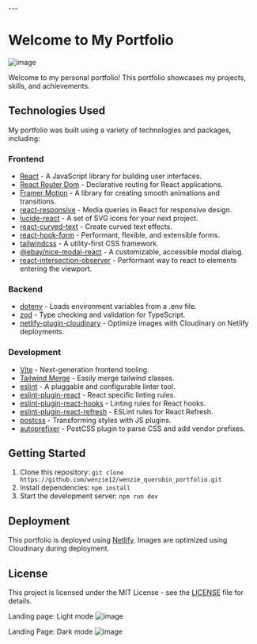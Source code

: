 ---<!-- <a href="https://iconscout.com/icons/adobe" target="_blank">Free Adobe Icon</a> by <a href="https://iconscout.com/contributors/comcomtelecom" target="_blank">Oleksandr Panasovskyi</a> -->
# Welcome to My Portfolio
![image](https://github.com/wenzie12/wenzie_querubin_portfolio/assets/28808129/6efb37fe-8d9e-49ff-bee0-2ce6ccb3eed4)

Welcome to my personal portfolio! This portfolio showcases my projects, skills, and achievements.

## Technologies Used

My portfolio was built using a variety of technologies and packages, including:

### Frontend

- [React](https://reactjs.org/) - A JavaScript library for building user interfaces.
- [React Router Dom](https://reactrouter.com/) - Declarative routing for React applications.
- [Framer Motion](https://www.framer.com/motion/) - A library for creating smooth animations and transitions.
- [react-responsive](https://github.com/contra/react-responsive) - Media queries in React for responsive design.
- [lucide-react](https://lucide.dev/) - A set of SVG icons for your next project.
- [react-curved-text](https://www.npmjs.com/package/react-curved-text) - Create curved text effects.
- [react-hook-form](https://react-hook-form.com/) - Performant, flexible, and extensible forms.
- [tailwindcss](https://tailwindcss.com/) - A utility-first CSS framework.
- [@ebay/nice-modal-react](https://github.com/eBay/nice-modal-react) - A customizable, accessible modal dialog.
- [react-intersection-observer](https://github.com/thebuilder/react-intersection-observer) - Performant way to react to elements entering the viewport.

### Backend

- [dotenv](https://www.npmjs.com/package/dotenv) - Loads environment variables from a .env file.
- [zod](https://github.com/colinhacks/zod) - Type checking and validation for TypeScript.
- [netlify-plugin-cloudinary](https://www.npmjs.com/package/netlify-plugin-cloudinary) - Optimize images with Cloudinary on Netlify deployments.

### Development

- [Vite](https://vitejs.dev/) - Next-generation frontend tooling.
- [Tailwind Merge](https://www.npmjs.com/package/tailwind-merge) - Easily merge tailwind classes.
- [eslint](https://eslint.org/) - A pluggable and configurable linter tool.
- [eslint-plugin-react](https://www.npmjs.com/package/eslint-plugin-react) - React specific linting rules.
- [eslint-plugin-react-hooks](https://www.npmjs.com/package/eslint-plugin-react-hooks) - Linting rules for React hooks.
- [eslint-plugin-react-refresh](https://www.npmjs.com/package/eslint-plugin-react-refresh) - ESLint rules for React Refresh.
- [postcss](https://postcss.org/) - Transforming styles with JS plugins.
- [autoprefixer](https://autoprefixer.github.io/) - PostCSS plugin to parse CSS and add vendor prefixes.

## Getting Started

1. Clone this repository: `git clone https://github.com/wenzie12/wenzie_querubin_portfolio.git`
2. Install dependencies: `npm install`
3. Start the development server: `npm run dev`

## Deployment

This portfolio is deployed using [Netlify](https://www.netlify.com/). Images are optimized using Cloudinary during deployment.

## License

This project is licensed under the MIT License - see the [LICENSE](LICENSE) file for details.


Landing page: Light mode
![image](https://github.com/wenzie12/wenzie_querubin_portfolio/assets/28808129/28dc554c-30b9-42cf-9d5c-3bb5db257911)

Landing Page: Dark mode
![image](https://github.com/wenzie12/wenzie_querubin_portfolio/assets/28808129/dba7d232-ae65-4f2c-b042-c24a0b087eda)

